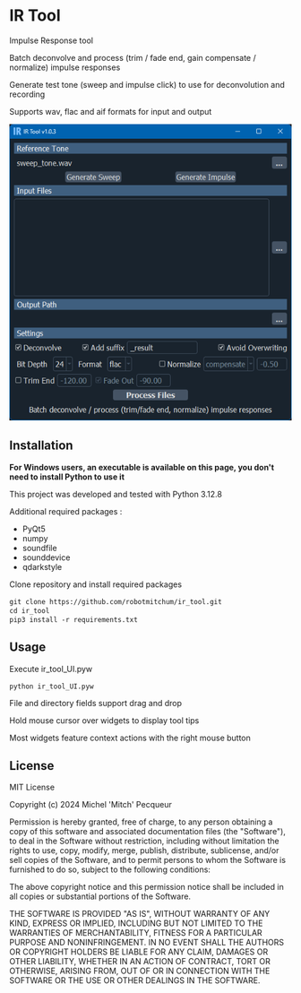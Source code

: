# IR Tool

Impulse Response tool

Batch deconvolve and process (trim / fade end, gain compensate / normalize) impulse responses

Generate test tone (sweep and impulse click) to use for deconvolution and recording

Supports wav, flac and aif formats for input and output


![Alt Text](screencaps/irt_screencap_01.png)

## Installation

**For Windows users, an executable is available on this page, you don't need to install Python to use it**

This project was developed and tested with Python 3.12.8

Additional required packages :

* PyQt5
* numpy
* soundfile
* sounddevice
* qdarkstyle

Clone repository and install required packages
```
git clone https://github.com/robotmitchum/ir_tool.git
cd ir_tool
pip3 install -r requirements.txt
```

## Usage

Execute ir_tool_UI.pyw

```
python ir_tool_UI.pyw
```

File and directory fields support drag and drop

Hold mouse cursor over widgets to display tool tips

Most widgets feature context actions with the right mouse button

## License

MIT License

Copyright (c) 2024 Michel 'Mitch' Pecqueur

Permission is hereby granted, free of charge, to any person obtaining a copy of this software and associated
documentation files (the "Software"), to deal in the Software without restriction, including without limitation the
rights to use, copy, modify, merge, publish, distribute, sublicense, and/or sell copies of the Software, and to permit
persons to whom the Software is furnished to do so, subject to the following conditions:

The above copyright notice and this permission notice shall be included in all copies or substantial portions of the
Software.

THE SOFTWARE IS PROVIDED "AS IS", WITHOUT WARRANTY OF ANY KIND, EXPRESS OR IMPLIED, INCLUDING BUT NOT LIMITED TO THE
WARRANTIES OF MERCHANTABILITY, FITNESS FOR A PARTICULAR PURPOSE AND NONINFRINGEMENT. IN NO EVENT SHALL THE AUTHORS OR
COPYRIGHT HOLDERS BE LIABLE FOR ANY CLAIM, DAMAGES OR OTHER LIABILITY, WHETHER IN AN ACTION OF CONTRACT, TORT OR
OTHERWISE, ARISING FROM, OUT OF OR IN CONNECTION WITH THE SOFTWARE OR THE USE OR OTHER DEALINGS IN THE SOFTWARE.
